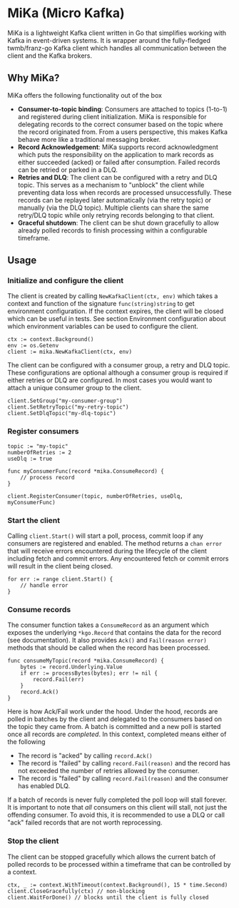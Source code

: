 # MiKa (Micro Kafka)

MiKa is a lightweight Kafka client written in Go that simplifies working with Kafka in event-driven systems. It is wrapper around the fully-fledged twmb/franz-go Kafka client which handles all communication between the client and the Kafka brokers.

## Why MiKa?
MiKa offers the following functionality out of the box
* **Consumer-to-topic binding**: Consumers are attached to topics (1-to-1) and registered during client initialization. MiKa is responsible for delegating records to the correct consumer based on the topic where the record originated from. From a users perspective, this makes Kafka behave more like a traditional messaging broker.
* **Record Acknowledgement**: MiKa supports record acknowledgment which puts the responsibility on the application to mark records as either succeeded (acked) or failed after consumption. Failed records can be retried or parked in a DLQ.
* **Retries and DLQ**: The client can be configured with a retry and DLQ topic. This serves as a mechanism to "unblock" the client while preventing data loss when records are processed unsuccessfully. These records can be replayed later automatically (via the retry topic) or manually (via the DLQ topic). Multiple clients can share the same retry/DLQ topic while only retrying records belonging to that client.
* **Graceful shutdown**: The client can be shut down gracefully to allow already polled records to finish processing within a configurable timeframe.

## Usage
### Initialize and configure the client
The client is created by calling `NewKafkaClient(ctx, env)` which takes a context and function of the signature `func(string)string` to get environment configuration. If the context expires, the client will be closed which can be useful in tests. See section Environment configuration about which environment variables can be used to configure the client. 

```
ctx := context.Background()
env := os.Getenv
client := mika.NewKafkaClient(ctx, env)
```

The client can be configured with a consumer group, a retry and DLQ topic. These configurations are optional although a consumer group is required if either retries or DLQ are configured. In most cases you would want to attach a unique consumer group to the client.

```
client.SetGroup("my-consumer-group")
client.SetRetryTopic("my-retry-topic")
client.SetDlqTopic("my-dlq-topic")
```

### Register consumers
```
topic := "my-topic"
numberOfRetries := 2
useDlq := true

func myConsumerFunc(record *mika.ConsumeRecord) {
    // process record
}

client.RegisterConsumer(topic, numberOfRetries, useDlq, myConsumerFunc)
```

### Start the client

Calling `client.Start()` will start a poll, process, commit loop if any consumers are registered and enabled. The method returns a `chan error` that will receive errors encountered during the lifecycle of the client including fetch and commit errors. Any encountered fetch or commit errors will result in the client being closed.

```
for err := range client.Start() {
    // handle error
}
```

### Consume records
The consumer function takes a `ConsumeRecord` as an argument which exposes the underlying `*kgo.Record` that contains the data for the record (see documentation). It also provides `Ack()` and `Fail(reason error)` methods that should be called when the record has been processed.

```
func consumeMyTopic(record *mika.ConsumeRecord) {
    bytes := record.Underlying.Value
    if err := processBytes(bytes); err != nil {
        record.Fail(err)
    }
    record.Ack()
}
```

Here is how Ack/Fail work under the hood.
Under the hood, records are polled in batches by the client and delegated to the consumers based on the topic they came from. A batch is committed and a new poll is started once all records are *completed*. In this context, completed means either of the following

* The record is "acked" by calling `record.Ack()`
* The record is "failed" by calling `record.Fail(reason)` and the record has not exceeded the number of retries allowed by the consumer.
* The record is "failed" by calling `record.Fail(reason)` and the consumer has enabled DLQ.

If a batch of records is never fully completed the poll loop will stall forever. It is important to note that *all* consumers on this client will stall, not just the offending consumer. To avoid this, it is recommended to use a DLQ or call "ack" failed records that are not worth reprocessing. 

### Stop the client
The client can be stopped gracefully which allows the current batch of polled records to be processed within a timeframe that can be controlled by a context.
```
ctx, _ := context.WithTimeout(context.Background(), 15 * time.Second)
client.CloseGracefully(ctx) // non-blocking
client.WaitForDone() // blocks until the client is fully closed
```
